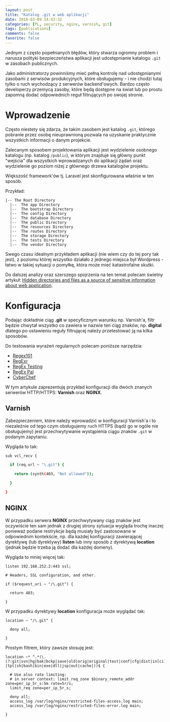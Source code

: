 ```yaml
---
layout: post
title: "Katalog .git w web aplikacji"
date: 2018-03-09 14:43:32
categories: [PL, security, nginx, varnish, git]
tags: [publications]
comments: false
favorite: false
---
```


Jednym z często popełnianych błędów, który stwarza ogromny problem i narusza polityki bezpieczeństwa aplikacji jest udostępnianie katalogu `.git` w zasobach publicznych.

Jako administratorzy powinniśmy mieć pełną kontrolę nad udostępnianymi zasobami z serwisów produkcyjnych, które obsługujemy - i nie chodzi tutaj tylko o ruch wychodzący z serwerów backend'owych. Bardzo często developerzy przemycą zasoby, które będą dostępne na świat lub po prostu zapomną dodać odpowiednich reguł filtrujących po swojej stronie.

# Wprowadzenie

Często niestety się zdarza, że takim zasobem jest katalog `.git`, którego pobranie przez osobę nieuprawnioną pozwala na uzyskanie praktycznie wszystkich informacji o danym projekcie.

Zalecanym sposobem projektowania aplikacji jest wydzielenie osobnego katalogu (np. katalog `/public`), w którym znajduje się główny punkt "wejścia" dla wszystkich wprowadzanych do aplikacji żądań oraz wydzielenie go poziom niżej z głównego drzewa katalogów projektu.

Większość framework'ów tj. Laravel jest skonfigurowana właśnie w ten sposób.

Przykład:

```
|-- The Root Directory
  |--  The app Directory
  |--  The bootstrap Directory
  |--  The config Directory
  |--  The database Directory
  |--  The public Directory
  |--  The resources Directory
  |--  The routes Directory
  |--  The storage Directory
  |--  The tests Directory
  |--  The vendor Directory
```

Swego czasu idealnym przykładem aplikacji (nie wiem czy do tej pory tak jest), z poziomu której wszystko działało z jednego miejsca był Wordpress - łatwo w takiej sytuacji o pomyłkę, która może mieć katastrofalne skutki.

Do dalszej analizy oraz szerszego spojrzenia na ten temat polecam świetny artykuł: [Hidden directories and files as a source of sensitive information about web application](https://medium.com/@_bl4de/hidden-directories-and-files-as-a-source-of-sensitive-information-about-web-application-84e5c534e5ad).

# Konfiguracja

Podając dokładnie ciąg **.git** w specyficznym warunku np. Varnish'a, filtr będzie chwytał wszystko co zawiera w nazwie ten ciąg znaków, np. **digital** dlatego po ustawieniu reguły filtrującej należy przetestować ją na kilka sposobów.

Do testowania wyrażeń regularnych polecam poniższe narzędzia:

- [Regex101](https://regex101.com/)
- [RegExr](https://regexr.com/)
- [RegEx Testing](https://www.regextester.com/)
- [RegEx Pal](https://www.regexpal.com/)
- [CyberChef](https://gchq.github.io/CyberChef/)

W tym artykule zaprezentuję przykład konfiguracji dla dwóch znanych serwerów HTTP/HTTPS: **Varnish** oraz **NGINX**.

## Varnish

Zabezpieczeniem, które należy wprowadzić w konfiguracji Varnish'a i to niezależnie od tego czym obsługujemy ruch HTTPS (bądź go w ogóle nie obsługujemy) jest przechwytywanie wystąpienia ciągu znaków `.git` w podanym zapytaniu.

Wygląda to tak:

```bash
sub vcl_recv {

  if (req.url ~ "\.git") {

    return (synth(403, "Not allowed"));

  }

}
```

## NGINX

W przypadku serwera **NGINX** przechwytywany ciąg znaków jest oczywiście ten sam jednak z drugiej strony sytuacja wygląda trochę inaczej ponieważ podane restrykcje będą musiały być zastosowane w odpowiednim kontekście, np. dla każdej konfiguracji zawierającej dyrektywę (lub dyrektywy) **listen** lub inny sposób z dyrektywą **location** (jednak będzie trzeba ją dodać dla każdej domeny).

Wygląda to mniej więcej tak:

```nginx
listen 192.168.252.2:443 ssl;

# Headers, SSL configuration, and other.

if ($request_uri ~ "/\.git") {

  return 403;

}
```

W przypadku dyrektywy **location** konfiguracja może wyglądać tak:

```nginx
location ~ "/\.git" {

  deny all;

}
```

Prostym filtrem, który zawsze stosuję jest:

```nginx
location ~* ^.*(\.(?:git|svn|hg|bak|bckp|save|old|orig|original|test|conf|cfg|dist|in[ci]|log|sql|mdb|sw[op]|htaccess|php#|php~|php_bak|aspx?|tpl|sh|bash|bin|exe|dll|jsp|out|cache|))$ {

  # Use also rate limiting:
  # in server context: limit_req_zone $binary_remote_addr zone=per_ip_5r_s:5m rate=5r/s;
  limit_req zone=per_ip_5r_s;

  deny all;
  access_log /var/log/nginx/restricted-files-access.log main;
  access_log /var/log/nginx/restricted-files-error.log main;

}
```
